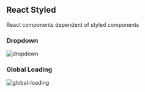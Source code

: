 ## React Styled
React components dependent of styled components

### Dropdown
![dropdown](https://user-images.githubusercontent.com/1090606/65529423-f9bc6680-deed-11e9-8917-1bef0aa18b3b.png)

### Global Loading
![global-loading](https://user-images.githubusercontent.com/1090606/66747562-c29dfd00-ee7c-11e9-9f4b-0ad643242850.gif)
